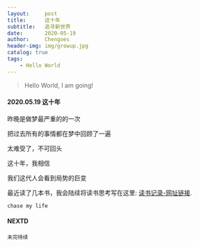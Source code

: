 ```yaml
---
layout:     post
title:      这十年
subtitle:   追寻新世界
date:       2020-05-19
author:     Chengoes
header-img: img/growup.jpg
catalog: true
tags:
    - Hello World
---
```


>Hello World, I am going!     


#### 2020.05.19  这十年            
  
  昨晚是做梦最严重的的一次          

  把过去所有的事情都在梦中回顾了一遍           

  太难受了，不可回头             

  这十年，我相信         

  我们这代人会看到局势的巨变                          
   
  最近读了几本书，我会陆续将读书思考写在这里: [读书记录-网址链接](http://www.allchipdata.com/archives/category/diary ).          
  

	chase my life

   



#### NEXTD
	未完待续
	
